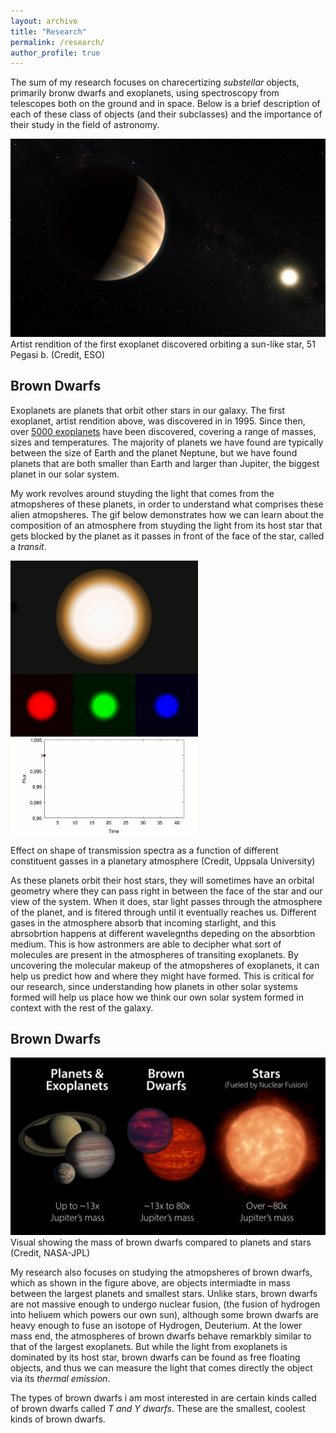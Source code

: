 ```yaml
---
layout: archive
title: "Research"
permalink: /research/
author_profile: true
---  
```


The sum of my research focuses on charecertizing *substellar* objects, primarily bronw dwarfs and exoplanets, using spectroscopy from telescopes both on the ground and in space. Below is a brief description of each of these class of objects (and their subclasses) and the importance of their study in the field of astronomy.


![Exoplanets](../images/51peg.png)
Artist rendition of the first exoplanet discovered orbiting a sun-like star, 51 Pegasi b. (Credit, ESO)

## Brown Dwarfs 


Exoplanets are planets that orbit other stars in our galaxy. The first exoplanet, artist rendition above, was discovered in in 1995. Since then, over [5000 exoplanets](https://exoplanet.eu/plots/) have been discovered, covering a range of masses, sizes and temperatures. The majority of planets we have found are typically between the size of Earth and the planet Neptune, but we have found planets that are both smaller than Earth and larger than Jupiter, the biggest planet in our solar system. 

My work revolves around stuyding the light that comes from the atmopsheres of these planets, in order to understand what comprises these alien atmopsheres. The gif below demonstrates how we can learn about the composition of an atmosphere from stuyding the light from its host star that gets blocked by the planet as it passes in front of the face of the star, called a *transit*.


![Transits](../images/transit.gif)

Effect on shape of transmission spectra as a function of different constituent gasses in a planetary atmosphere (Credit, Uppsala University)

As these planets orbit their host stars, they will sometimes have an orbital geometry where they can pass right in between the face of the star and our view of the system. When it does, star light passes through the atmosphere of the planet, and is fitered through until it eventually reaches us. Different gases in the atmosphere absorb that incoming starlight, and this abrsobrtion happens at different wavelegnths depeding on the absorbtion medium. This is how astronmers are able to decipher what sort of molecules are present in the atmospheres of transiting exoplanets. By uncovering the molecular makeup of the atmopsheres of exoplanets, it can help us predict how and where they might have formed. This is critical for our research, since understanding how planets in other solar systems formed will help us place how we think our own solar system formed in context with the rest of the galaxy.


## Brown Dwarfs 

![browndwarfs](../images/browndwarfs.jpg)
Visual showing the mass of brown dwarfs compared to planets and stars (Credit, NASA-JPL)

My research also focuses on studying the atmopsheres of brown dwarfs, which as shown in the figure above, are objects intermiadte in mass between the largest planets and smallest stars. Unlike stars, brown dwarfs are not massive enough to undergo nuclear fusion, (the fusion of hydrogen into heliuem which powers our own sun), although some brown dwarfs are heavy enough to fuse an isotope of Hydrogen, Deuterium. At the lower mass end, the atmospheres of brown dwarfs behave remarkbly similar to that of the largest exoplanets. But while the light from exoplanets is dominated by its host star, brown dwarfs can be found as free floating objects, and thus we can measure the light that comes directly the object via its *thermal emission*.


The types of brown dwarfs i am most interested in are certain kinds called of brown dwarfs called *T and Y dwarfs*. These are the smallest, coolest kinds of brown dwarfs.
